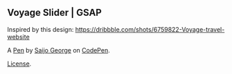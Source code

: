 Voyage Slider | GSAP
--------------------
Inspired by this design: https://dribbble.com/shots/6759822-Voyage-travel-website

A [Pen](https://codepen.io/SaijoGeorge/pen/dyvZOVy) by [Saijo George](https://codepen.io/SaijoGeorge) on [CodePen](https://codepen.io).

[License](https://codepen.io/SaijoGeorge/pen/dyvZOVy/license).
